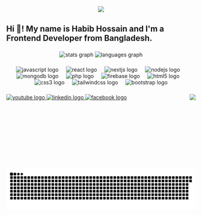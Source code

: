 <div align="center">
  <img height="" src="https://scontent.fcgp36-1.fna.fbcdn.net/v/t39.30808-6/465763490_122190249764165201_1777771105176010241_n.png?stp=dst-png_s960x960&_nc_cat=105&ccb=1-7&_nc_sid=cc71e4&_nc_eui2=AeEgLIXoXIuBL-bi-Ufbo54Hf3zKntGpQxR_fMqe0alDFDQ2-grA1KeRBH-ZM40ZDC0rZTyxeXci2NxaEB8r0r6t&_nc_ohc=lxd7UN0tU-oQ7kNvgFlrTNx&_nc_zt=23&_nc_ht=scontent.fcgp36-1.fna&_nc_gid=AU20nMQp-tuHq_kaKp5RmDX&oh=00_AYCEQb1SULBWOHnc8i6rqB9e68l4aGoUeYp1BnrnZtSR4Q&oe=672F0D56"  />
</div>

###

<h2 align="left">Hi 👋! My name is Habib Hossain and I'm a Frontend Developer from Bangladesh.</h2>

###

<div align="center">
  <img src="https://github-readme-stats.vercel.app/api?username=HabibFahim15&hide_title=false&hide_rank=false&show_icons=true&include_all_commits=true&count_private=true&disable_animations=false&theme=dracula&locale=en&hide_border=false" height="150" alt="stats graph"  />
  <img src="https://github-readme-stats.vercel.app/api/top-langs?username=HabibFahim15&locale=en&hide_title=false&layout=compact&card_width=320&langs_count=5&theme=dracula&hide_border=false" height="150" alt="languages graph"  />
</div>

###

<div align="center">
  <img src="https://cdn.jsdelivr.net/gh/devicons/devicon/icons/javascript/javascript-original.svg" height="30" alt="javascript logo"  />
  <img width="12" />
  <img src="https://cdn.jsdelivr.net/gh/devicons/devicon/icons/react/react-original.svg" height="30" alt="react logo"  />
  <img width="12" />
  <img src="https://cdn.jsdelivr.net/gh/devicons/devicon/icons/nextjs/nextjs-original.svg" height="30" alt="nextjs logo"  />
  <img width="12" />
  <img src="https://cdn.jsdelivr.net/gh/devicons/devicon/icons/nodejs/nodejs-original.svg" height="30" alt="nodejs logo"  />
  <img width="12" />
  <img src="https://cdn.jsdelivr.net/gh/devicons/devicon/icons/mongodb/mongodb-original.svg" height="30" alt="mongodb logo"  />
  <img width="12" />
  <img src="https://cdn.jsdelivr.net/gh/devicons/devicon/icons/php/php-original.svg" height="30" alt="php logo"  />
  <img width="12" />
  <img src="https://cdn.jsdelivr.net/gh/devicons/devicon/icons/firebase/firebase-plain.svg" height="30" alt="firebase logo"  />
  <img width="12" />
  <img src="https://cdn.jsdelivr.net/gh/devicons/devicon/icons/html5/html5-original.svg" height="30" alt="html5 logo"  />
  <img width="12" />
  <img src="https://cdn.jsdelivr.net/gh/devicons/devicon/icons/css3/css3-original.svg" height="30" alt="css3 logo"  />
  <img width="12" />
  <img src="https://cdn.jsdelivr.net/gh/devicons/devicon/icons/tailwindcss/tailwindcss-original-wordmark.svg" height="30" alt="tailwindcss logo"  />
  <img width="12" />
  <img src="https://cdn.jsdelivr.net/gh/devicons/devicon/icons/bootstrap/bootstrap-original.svg" height="30" alt="bootstrap logo"  />
</div>

###

<img align="right" height="200" src="https://media.giphy.com/media/v1.Y2lkPTc5MGI3NjExbmNnMHEyamdkMXd4djZmYWlrcTRydG9mMG45dmp3azQyZmo3NWwwNyZlcD12MV9naWZzX3NlYXJjaCZjdD1n/bGgsc5mWoryfgKBx1u/giphy.gif"  />

###

<div align="left">
  <a href="https://www.youtube.com/@habibfahim71" target="_blank">
    <img src="https://img.shields.io/static/v1?message=Youtube&logo=youtube&label=&color=FF0000&logoColor=white&labelColor=&style=for-the-badge" height="35" alt="youtube logo"  />
  </a>
  <a href="https://www.linkedin.com/in/habib-hossain-fahim/" target="_blank">
    <img src="https://img.shields.io/static/v1?message=LinkedIn&logo=linkedin&label=&color=0077B5&logoColor=white&labelColor=&style=for-the-badge" height="35" alt="linkedin logo"  />
  </a>
  <a href="https://www.facebook.com/profile.php?id=61554956040146" target="_blank">
    <img src="https://img.shields.io/static/v1?message=Facebook&logo=facebook&label=&color=1877F2&logoColor=white&labelColor=&style=for-the-badge" height="35" alt="facebook logo"  />
  </a>
</div>

###

<br clear="both">

<img src="https://raw.githubusercontent.com/HabibFahim15/HabibFahim15/output/snake.svg" alt="Snake animation" />

###
